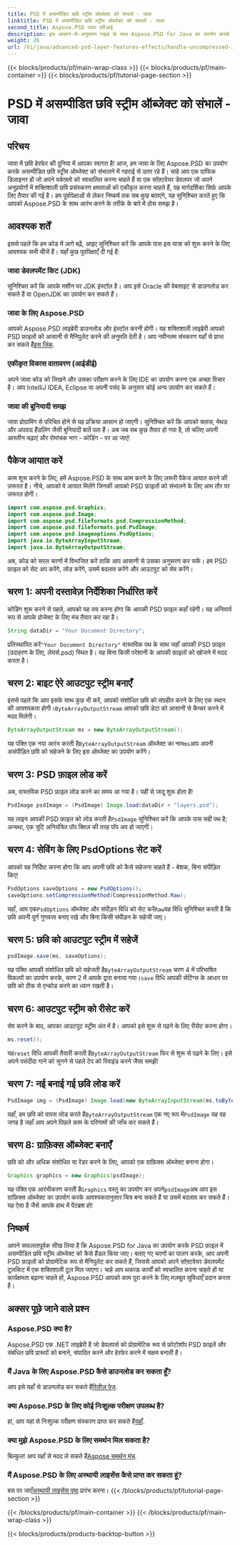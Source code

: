 ```yaml
---
title: PSD में असम्पीडित छवि स्ट्रीम ऑब्जेक्ट को संभालें - जावा
linktitle: PSD में असम्पीडित छवि स्ट्रीम ऑब्जेक्ट को संभालें - जावा
second_title: Aspose.PSD जावा एपीआई
description: इस आसान-से-अनुसरण गाइड के साथ Aspose.PSD for Java का उपयोग करके PSD में असम्पीडित छवि स्ट्रीम को संभालना सीखें। डेवलपर्स और डिज़ाइनरों के लिए बिल्कुल सही।
weight: 26
url: /hi/java/advanced-psd-layer-features-effects/handle-uncompressed-image-stream-object-psd/
---
```


{{< blocks/products/pf/main-wrap-class >}}
{{< blocks/products/pf/main-container >}}
{{< blocks/products/pf/tutorial-page-section >}}

# PSD में असम्पीडित छवि स्ट्रीम ऑब्जेक्ट को संभालें - जावा

## परिचय
जावा में छवि हेरफेर की दुनिया में आपका स्वागत है! आज, हम जावा के लिए Aspose.PSD का उपयोग करके असम्पीडित छवि स्ट्रीम ऑब्जेक्ट को संभालने में गहराई से उतर रहे हैं। चाहे आप एक ग्राफिक डिज़ाइनर हों जो अपने वर्कफ़्लो को स्वचालित करना चाहते हैं या एक सॉफ़्टवेयर डेवलपर जो अपने अनुप्रयोगों में शक्तिशाली छवि प्रसंस्करण क्षमताओं को एकीकृत करना चाहते हैं, यह मार्गदर्शिका सिर्फ़ आपके लिए तैयार की गई है। हम पूर्वापेक्षाओं से लेकर निष्कर्ष तक सब कुछ बताएंगे, यह सुनिश्चित करते हुए कि आपको Aspose.PSD के साथ आरंभ करने के तरीके के बारे में ठोस समझ है।
## आवश्यक शर्तें
इससे पहले कि हम कोड में आगे बढ़ें, आइए सुनिश्चित करें कि आपके पास इस यात्रा को शुरू करने के लिए आवश्यक सभी चीजें हैं। यहाँ कुछ पूर्वापेक्षाएँ दी गई हैं:
### जावा डेवलपमेंट किट (JDK)
सुनिश्चित करें कि आपके मशीन पर JDK इंस्टॉल है। आप इसे Oracle की वेबसाइट से डाउनलोड कर सकते हैं या OpenJDK का उपयोग कर सकते हैं।
### जावा के लिए Aspose.PSD
 आपको Aspose.PSD लाइब्रेरी डाउनलोड और इंस्टॉल करनी होगी। यह शक्तिशाली लाइब्रेरी आपको PSD फ़ाइलों को आसानी से मैनिपुलेट करने की अनुमति देती है। आप नवीनतम संस्करण यहाँ से प्राप्त कर सकते हैं[इस लिंक](https://releases.aspose.com/psd/java/).
### एकीकृत विकास वातावरण (आईडीई)
अपने जावा कोड को लिखने और उसका परीक्षण करने के लिए IDE का उपयोग करना एक अच्छा विचार है। आप IntelliJ IDEA, Eclipse या अपनी पसंद के अनुसार कोई अन्य उपयोग कर सकते हैं।
### जावा की बुनियादी समझ
जावा प्रोग्रामिंग से परिचित होने से यह प्रक्रिया आसान हो जाएगी। सुनिश्चित करें कि आपको क्लास, मेथड और अपवाद हैंडलिंग जैसी बुनियादी बातें पता हैं।
अब जब सब कुछ तैयार हो गया है, तो चलिए अपनी आस्तीन चढ़ाएं और रोमांचक भाग - कोडिंग - पर आ जाएं!
## पैकेज आयात करें
काम शुरू करने के लिए, हमें Aspose.PSD के साथ काम करने के लिए ज़रूरी पैकेज आयात करने की ज़रूरत है। नीचे, आपको वे आयात मिलेंगे जिनकी आपको PSD फ़ाइलों को संभालने के लिए आम तौर पर ज़रूरत होगी।
```java
import com.aspose.psd.Graphics;
import com.aspose.psd.Image;
import com.aspose.psd.fileformats.psd.CompressionMethod;
import com.aspose.psd.fileformats.psd.PsdImage;
import com.aspose.psd.imageoptions.PsdOptions;
import java.io.ByteArrayInputStream;
import java.io.ByteArrayOutputStream;
```
अब, कोड को सरल चरणों में विभाजित करें ताकि आप आसानी से उसका अनुसरण कर सकें। हम PSD फ़ाइल को सेट अप करेंगे, लोड करेंगे, उसमें बदलाव करेंगे और आउटपुट को सेव करेंगे। 
## चरण 1: अपनी दस्तावेज़ निर्देशिका निर्धारित करें
कोडिंग शुरू करने से पहले, आपको यह तय करना होगा कि आपकी PSD फ़ाइल कहाँ रहेगी। यह अनिवार्य रूप से आपके प्रोजेक्ट के लिए मंच तैयार कर रहा है। 
```java
String dataDir = "Your Document Directory";
```
 प्रतिस्थापित करें`"Your Document Directory"` वास्तविक पथ के साथ जहाँ आपकी PSD फ़ाइल (उदाहरण के लिए, लेयर्स.psd) स्थित है। यह बिना किसी परेशानी के आपकी फ़ाइलों को खोजने में मदद करता है।
## चरण 2: बाइट ऐरे आउटपुट स्ट्रीम बनाएँ
 इससे पहले कि आप इसके साथ कुछ भी करें, आपको संशोधित छवि को संग्रहीत करने के लिए एक स्थान की आवश्यकता होगी।`ByteArrayOutputStream` आपको छवि डेटा को आसानी से कैप्चर करने में मदद मिलेगी।
```java
ByteArrayOutputStream ms = new ByteArrayOutputStream();
```
 यह पंक्ति एक नया आरंभ करती है`ByteArrayOutputStream` ऑब्जेक्ट का नाम`ms`आप अपनी असंपीड़ित छवि को सहेजने के लिए इस ऑब्जेक्ट का उपयोग करेंगे।
## चरण 3: PSD फ़ाइल लोड करें
अब, वास्तविक PSD फ़ाइल लोड करने का समय आ गया है। यहीं से जादू शुरू होता है!
```java
PsdImage psdImage = (PsdImage) Image.load(dataDir + "layers.psd");
```
यह लाइन आपकी PSD फ़ाइल को लोड करती है`PsdImage` सुनिश्चित करें कि आपके पास सही पथ है; अन्यथा, एक त्रुटि अनियंत्रित पॉप क्विज़ की तरह पॉप अप हो जाएगी।
## चरण 4: सेविंग के लिए PsdOptions सेट करें
आपको यह निर्दिष्ट करना होगा कि आप अपनी छवि को कैसे सहेजना चाहते हैं - बेशक, बिना संपीड़ित किए!
```java
PsdOptions saveOptions = new PsdOptions();
saveOptions.setCompressionMethod(CompressionMethod.Raw);
```
 यहाँ, आप एक`PsdOptions` ऑब्जेक्ट और संपीड़न विधि को सेट करें`Raw`यह विधि सुनिश्चित करती है कि छवि अपनी पूर्ण गुणवत्ता बनाए रखे और बिना किसी संपीड़न के सहेजी जाए।
## चरण 5: छवि को आउटपुट स्ट्रीम में सहेजें
```java
psdImage.save(ms, saveOptions);
```
 यह पंक्ति आपकी संशोधित छवि को सहेजती है`ByteArrayOutputStream` चरण 4 में परिभाषित विकल्पों का उपयोग करके, चरण 2 में आपके द्वारा बनाया गया।`save` विधि आपकी सेटिंग्स के आधार पर छवि को ठीक से एन्कोड करने का ध्यान रखती है।
## चरण 6: आउटपुट स्ट्रीम को रीसेट करें
सेव करने के बाद, आपका आउटपुट स्ट्रीम अंत में है। आपको इसे शुरू से पढ़ने के लिए रीसेट करना होगा।
```java
ms.reset();
```
 यह`reset` विधि आपकी तैयारी करती है`ByteArrayOutputStream` फिर से शुरू से पढ़ने के लिए। इसे अपने पसंदीदा गाने को सुनने से पहले टेप को रिवाइंड करने जैसा समझें!
## चरण 7: नई बनाई गई छवि लोड करें
```java
PsdImage img = (PsdImage) Image.load(new ByteArrayInputStream(ms.toByteArray()));
```
 यहाँ, हम छवि को वापस लोड करते हैं`ByteArrayOutputStream` एक नए रूप में`PsdImage` यह वह जगह है जहाँ आप अपने पिछले काम के परिणामों की जाँच कर सकते हैं।
## चरण 8: ग्राफ़िक्स ऑब्जेक्ट बनाएँ
छवि को और अधिक संशोधित या रेंडर करने के लिए, आपको एक ग्राफ़िक्स ऑब्जेक्ट बनाना होगा।
```java
Graphics graphics = new Graphics(psdImage);
```
 यह पंक्ति एक आरंभीकरण करती है`Graphics` वस्तु का उपयोग कर अपने`psdImage`अब आप इस ग्राफ़िक्स ऑब्जेक्ट का उपयोग करके आवश्यकतानुसार चित्र बना सकते हैं या उसमें बदलाव कर सकते हैं। यह ऐसा है जैसे आपके हाथ में पेंटब्रश हो!
## निष्कर्ष 
आपने सफलतापूर्वक सीख लिया है कि Aspose.PSD for Java का उपयोग करके PSD फ़ाइल में असम्पीडित छवि स्ट्रीम ऑब्जेक्ट को कैसे हैंडल किया जाए। बताए गए चरणों का पालन करके, आप अपनी PSD फ़ाइलों को प्रोग्रामेटिक रूप से मैनिपुलेट कर सकते हैं, जिससे आपको अपने सॉफ़्टवेयर डेवलपमेंट टूलकिट में एक शक्तिशाली टूल मिल जाएगा। चाहे आप थकाऊ कार्यों को स्वचालित करना चाहते हों या कार्यक्षमता बढ़ाना चाहते हों, Aspose.PSD आपको काम पूरा करने के लिए मज़बूत सुविधाएँ प्रदान करता है।
## अक्सर पूछे जाने वाले प्रश्न
### Aspose.PSD क्या है?
Aspose.PSD एक .NET लाइब्रेरी है जो डेवलपर्स को प्रोग्रामेटिक रूप से फ़ोटोशॉप PSD फ़ाइलें और संबंधित छवि प्रारूपों को बनाने, संपादित करने और हेरफेर करने में सक्षम बनाती है।
### मैं Java के लिए Aspose.PSD कैसे डाउनलोड कर सकता हूँ?
 आप इसे यहाँ से डाउनलोड कर सकते हैं[रिलीज़ पेज](https://releases.aspose.com/psd/java/).
### क्या Aspose.PSD के लिए कोई निःशुल्क परीक्षण उपलब्ध है?
 हां, आप यहां से निःशुल्क परीक्षण संस्करण प्राप्त कर सकते हैं[यहाँ](https://releases.aspose.com/).
### क्या मुझे Aspose.PSD के लिए समर्थन मिल सकता है?
 बिल्कुल! आप यहाँ से मदद ले सकते हैं[Aspose समर्थन मंच](https://forum.aspose.com/c/psd/34).
### मैं Aspose.PSD के लिए अस्थायी लाइसेंस कैसे प्राप्त कर सकता हूं?
 बस पर जाएँ[अस्थायी लाइसेंस पृष्ठ](https://purchase.aspose.com/temporary-license/) प्रारंभ करना।
{{< /blocks/products/pf/tutorial-page-section >}}

{{< /blocks/products/pf/main-container >}}
{{< /blocks/products/pf/main-wrap-class >}}

{{< blocks/products/products-backtop-button >}}
